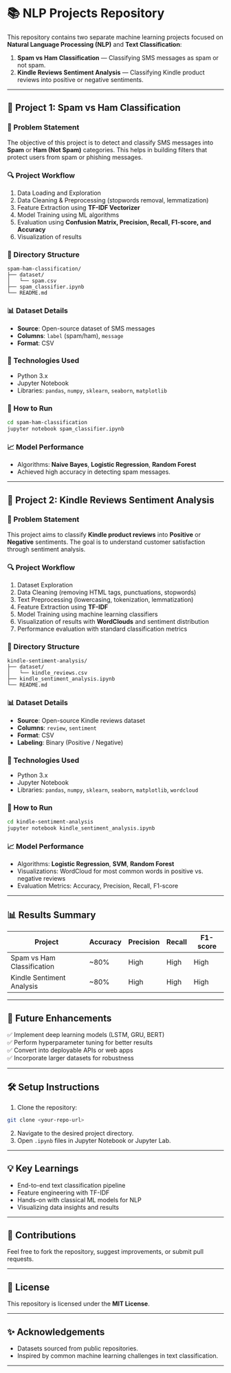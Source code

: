 # 📚 NLP Projects Repository

This repository contains two separate machine learning projects focused on **Natural Language Processing (NLP)** and **Text Classification**:

1. **Spam vs Ham Classification** — Classifying SMS messages as spam or not spam.  
2. **Kindle Reviews Sentiment Analysis** — Classifying Kindle product reviews into positive or negative sentiments.

---

## 🚩 Project 1: Spam vs Ham Classification

### 📌 Problem Statement
The objective of this project is to detect and classify SMS messages into **Spam** or **Ham (Not Spam)** categories. This helps in building filters that protect users from spam or phishing messages.

### 🔍 Project Workflow
1. Data Loading and Exploration
2. Data Cleaning & Preprocessing (stopwords removal, lemmatization)
3. Feature Extraction using **TF-IDF Vectorizer**
4. Model Training using ML algorithms
5. Evaluation using **Confusion Matrix, Precision, Recall, F1-score, and Accuracy**
6. Visualization of results

### 📁 Directory Structure
```
spam-ham-classification/
├── dataset/
│   └── spam.csv
├── spam_classifier.ipynb
└── README.md
```

### 📊 Dataset Details
- **Source**: Open-source dataset of SMS messages
- **Columns**: `label` (spam/ham), `message`
- **Format**: CSV

### 🔧 Technologies Used
- Python 3.x
- Jupyter Notebook
- Libraries: `pandas`, `numpy`, `sklearn`, `seaborn`, `matplotlib`

### 🚀 How to Run
```bash
cd spam-ham-classification
jupyter notebook spam_classifier.ipynb
```

### 📈 Model Performance
- Algorithms: **Naive Bayes**, **Logistic Regression**, **Random Forest**
- Achieved high accuracy in detecting spam messages.

---

## 🚩 Project 2: Kindle Reviews Sentiment Analysis

### 📌 Problem Statement
This project aims to classify **Kindle product reviews** into **Positive** or **Negative** sentiments. The goal is to understand customer satisfaction through sentiment analysis.

### 🔍 Project Workflow
1. Dataset Exploration
2. Data Cleaning (removing HTML tags, punctuations, stopwords)
3. Text Preprocessing (lowercasing, tokenization, lemmatization)
4. Feature Extraction using **TF-IDF**
5. Model Training using machine learning classifiers
6. Visualization of results with **WordClouds** and sentiment distribution
7. Performance evaluation with standard classification metrics

### 📁 Directory Structure
```
kindle-sentiment-analysis/
├── dataset/
│   └── kindle_reviews.csv
├── kindle_sentiment_analysis.ipynb
└── README.md
```

### 📊 Dataset Details
- **Source**: Open-source Kindle reviews dataset
- **Columns**: `review`, `sentiment`
- **Format**: CSV
- **Labeling**: Binary (Positive / Negative)

### 🔧 Technologies Used
- Python 3.x
- Jupyter Notebook
- Libraries: `pandas`, `numpy`, `sklearn`, `seaborn`, `matplotlib`, `wordcloud`

### 🚀 How to Run
```bash
cd kindle-sentiment-analysis
jupyter notebook kindle_sentiment_analysis.ipynb
```

### 📈 Model Performance
- Algorithms: **Logistic Regression**, **SVM**, **Random Forest**
- Visualizations: WordCloud for most common words in positive vs. negative reviews
- Evaluation Metrics: Accuracy, Precision, Recall, F1-score


---

## 📊 Results Summary
| Project                        | Accuracy | Precision | Recall | F1-score |
|--------------------------------|----------|-----------|--------|----------|
| Spam vs Ham Classification     | ~80%     | High      | High   | High     |
| Kindle Sentiment Analysis      | ~80%     | High      | High   | High     |

---

## 🚧 Future Enhancements
✅ Implement deep learning models (LSTM, GRU, BERT)  
✅ Perform hyperparameter tuning for better results  
✅ Convert into deployable APIs or web apps  
✅ Incorporate larger datasets for robustness  

---

## 🛠️ Setup Instructions
1. Clone the repository:
```bash
git clone <your-repo-url>
```
2. Navigate to the desired project directory.
3. Open `.ipynb` files in Jupyter Notebook or Jupyter Lab.

---

## 💡 Key Learnings
- End-to-end text classification pipeline
- Feature engineering with TF-IDF
- Hands-on with classical ML models for NLP
- Visualizing data insights and results

---

## 🤝 Contributions
Feel free to fork the repository, suggest improvements, or submit pull requests.

---

## 📄 License
This repository is licensed under the **MIT License**.

---

## ✨ Acknowledgements
- Datasets sourced from public repositories.
- Inspired by common machine learning challenges in text classification.

---
